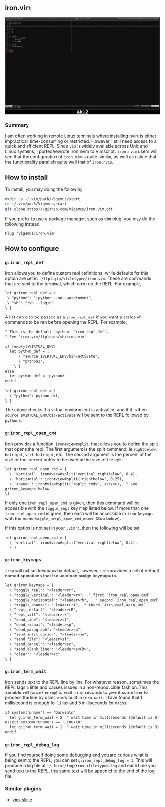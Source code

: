 ## iron.vim
![Demo](assets/demo.gif)

### Summary 
I am often working in remote Linux terminals where installing nvim is either
impractical, time-consuming or restricted. However, I still need access to a
quick and efficient REPL. Since `vim` is widely available across Unix and Linux
systems, I ported/rewrote iron.nvim to Vimscript.  `iron.nvim` users will see
that the configuration of `iron.vim` is quite similar, as well as notice that
the functionality parallels quite well that of `iron.nvim`.


## How to install
To install, you may doing the following
```bash
mkdir -p ~/.vim/pack/Vigemus/start
cd ~/.vim/pack/Vigemus/start
git clone https://github.com/Vigemus/iron.vim.git
```

If you prefer to use a package manager, such as vim plug, you may do the
following instead
```vimscript
Plug 'Vigemus/iron.vim'
```

## How to configure
### `g:iron_repl_def`
Iron allows you to define custom repl definitions, while defaults for this
option are set in `./ftplugin/<filetype>/iron.vim`. These are commands that are
sent to the terminal, which open up the REPL. For example, 

```vimscript
let g:iron_repl_def = {
 \ "python": "ipython --no--autoindent",
 \ "sh": "zsh --login"
\ }
```

A list can also be passed as a `iron_repl_def` if you want a series of commands
to be ran before opening the REPL. For example,

```vimscript
" This is the default `python` `iron_repl_def`. 
" See 'iron.vim/ftplugin/sh/iron.vim'

if !empty($VIRTUAL_ENV)
  let python_def = [
  	  \ "source $VIRTUAL_ENV/bin/activate",
  	  \ "python3",
  	\ ]
else
  let python_def = "python3"
endif

let g:iron_repl_def = {
  \ "python": python_def,
\ }
```

The above checks if a virtual enviornment is activated, and if it is then
`source $VIRTUAL_ENV/bin/activate` will be sent to the REPL followed by
`python3`.

### `g:iron_repl_open_cmd`
Iron provides a function, `iron#view#split`, that allows you to define the
split that opens the repl. The first argument is the split command, ie
`rightbelow`, `botright`, `vert botright`, etc. The second argument is the
percent of the size of the current buffer to be used at the size of the split.

```vimscript
let g:iron_repl_open_cmd = {
  \ 'vertical': iron#view#split('vertical rightbelow', 0.4),
  \ 'horizontal': iron#view#split('rightbelow', 0.25),
  \ '<name>': iron#view#split('<split_cmd>', <size>),  " see g:iron_keymaps below
\}
```

If only one `iron_repl_open_cmd` is given, then this command will be accessible
with the `toggle_repl` key map listed below. If more than one
`iron_repl_open_cmd` is given, then each will be accessible in `iron_keymaps`
with the name `toggle_<repl_open_cmd_name>` (See below).

If this option is not set in your `.vimrc`, then the following will be set
```vimscript
let g:iron_repl_open_cmd = {
  \ 'vertical': iron#view#split('vertical rightbelow', 0.4),
  \ }
```

### `g:iron_keymaps`
`iron` will not set keymaps by default, however, `iron` provides a set of
default named operations that the user can assign keymaps to.

```vimscript
let g:iron_keymaps = {
  \ "toggle_repl": "<leader>rr",
  \ "toggle_vertical": "<leader>rv",  " first `iron_repl_open_cmd`
  \ "toggle_horizontal": "<leader>rh",   " second `iron_repl_open_cmd`
  \ "toggle_<name>": "<leader>r1",  " third `iron_repl_open_cmd`
  \ "repl_restart": "<leader>rR",
  \ "repl_kill": "<leader>rk",
  \ "send_line": "<leader>sl",
  \ "send_visual": "<leader>sp",
  \ "send_paragraph": "<leader>sp",
  \ "send_until_cursor": "<leader>su",
  \ "send_file": "<leader>sf",
  \ "send_cancel": "<leader>sc",
  \ "send_blank_line": "<leader>s<CR>",
  \ "clear": "<leader>rc",
\ }
```

### `g:iron_term_wait`
Iron sends text to the REPL line by line. For whatever reason, sometimes the 
REPL lags a little and causes issues in a non-repoducible fashion. This 
variable will force the repl to wait `n` milliseconds to give it some time
to process the line by using `vim`'s built in `term_wait`. I have found that
1 millisecond is enough for `linux` and 5 milliseconds for `macos`.

```vimscript
if system("uname") == "Darwin\n"
  let g:iron_term_wait = 5  " wait time in milliseconds (default is 0)
elseif system("uname") == "Linux\n"
  let g:iron_term_wait = 1  " wait time in milliseconds (default is 0)
endif
```

### `g:iron_repl_debug_log`
If you find yourself doing some debugging and you are curious what is being
sent to the REPL, you can set `g:iron_repl_debug_log = 1`. This will produce a
log file at `~/.local/log/iron_<filetype>.log` and each time you send text to
the REPL, this same text will be appened to the end of the log file.


### Similar plugins
* [vim-slime](https://github.com/jpalardy/vim-slime) 
